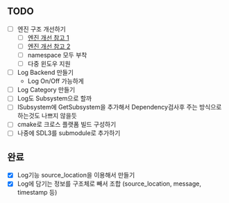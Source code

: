 ## TODO

- [ ] 엔진 구조 개선하기
  - [ ] [엔진 개선 참고 1](https://www.perplexity.ai/search/naega-jigeum-sdl3wa-sdl3gpu-im-_DxIE29lTLq4VdhMutaWcA)
  - [ ] [엔진 개선 참고 2](https://aistudio.google.com/prompts/1BRsDCWohn6GONAaPJK88NiCAT-xJOCuW?_gl=1*1xqpzh6*_up*MQ..*_ga*MTY4OTQwMjM1NC4xNzQ5NTQ0MjU3*_ga_RJSPDF5Y0Q*czE3NDk1NTQ0MjQkbzIkZzAkdDE3NDk1NTQ0MjQkajYwJGwwJGgw*_ga_P1DBVKWT6V*czE3NDk1NTQ0MjQkbzIkZzAkdDE3NDk1NTQ0MjQkajYwJGwwJGgxNTU1NTk0MjI4)
  - [ ] namespace 모두 부착
  - [ ] 다중 윈도우 지원

- [ ] Log Backend 만들기
  - Log On/Off 가능하게
- [ ] Log Category 만들기
- [ ] Log도 Subsystem으로 할까
- [ ] ISubsystem에 GetSubsystem을 추가해서 Dependency검사후 주는 방식으로 하는것도 나쁘지 않을듯
- [ ] cmake로 크로스 플랫폼 빌드 구성하기
- [ ] 나중에 SDL3를 submodule로 추가하기

## 완료
- [x] Log기능 source_location을 이용해서 만들기
- [x] Log에 담기는 정보를 구조체로 빼서 조합 (source_location, message, timestamp 등)
